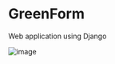 # GreenForm

Web application using Django 


![image](https://github.com/user-attachments/assets/d22ed927-bcdb-4773-881e-0f6afdac70b5)
